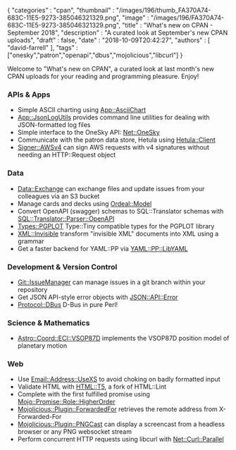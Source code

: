 {
   "categories" : "cpan",
   "thumbnail" : "/images/196/thumb_FA370A74-683C-11E5-9273-385046321329.png",
   "image" : "/images/196/FA370A74-683C-11E5-9273-385046321329.png",
   "title" : "What's new on CPAN - September 2018",
   "description" : "A curated look at September's new CPAN uploads",
   "draft" : false,
   "date" : "2018-10-09T20:42:27",
   "authors" : [
      "david-farrell"
   ],
   "tags" : ["onesky","patron","openapi","dbus","mojolicious","libcurl"]
}


Welcome to "What's new on CPAN", a curated look at last month's new CPAN uploads for your reading and programming pleasure. Enjoy!

### APIs & Apps
* Simple ASCII charting using [App::AsciiChart](https://metacpan.org/pod/App::AsciiChart)
* [App::JsonLogUtils](https://metacpan.org/pod/App::JsonLogUtils) provides command line utilities for dealing with JSON-formatted log files
* Simple interface to the OneSky API: [Net::OneSky](https://metacpan.org/pod/Net::OneSky)
* Communicate with the patron data store, Hetula using [Hetula::Client](https://metacpan.org/pod/Hetula::Client)
* [Signer::AWSv4](https://metacpan.org/pod/Signer::AWSv4) can sign AWS requests with v4 signatures without needing an HTTP::Request object


### Data
* [Data::Exchange](https://metacpan.org/pod/Data::Exchange) can exchange files and update issues from your colleagues via an S3 bucket
* Manage cards and decks using [Ordeal::Model](https://metacpan.org/pod/Ordeal::Model)
* Convert OpenAPI (swagger) schemas to SQL::Translator schemas with [SQL::Translator::Parser::OpenAPI](https://metacpan.org/pod/SQL::Translator::Parser::OpenAPI)
* [Types::PGPLOT](https://metacpan.org/pod/Types::PGPLOT) Type::Tiny compatible types for the PGPLOT library
* [XML::Invisible](https://metacpan.org/pod/XML::Invisible) transform "invisible XML" documents into XML using a grammar
* Get a faster backend for YAML::PP via [YAML::PP::LibYAML](https://metacpan.org/pod/YAML::PP::LibYAML)


### Development & Version Control
* [Git::IssueManager](https://metacpan.org/pod/Git::IssueManager) can manage issues in a git branch within your repository
* Get JSON API-style error objects with [JSON::API::Error](https://metacpan.org/pod/JSON::API::Error)
* [Protocol::DBus](https://metacpan.org/pod/Protocol::DBus) D-Bus in pure Perl!


### Science & Mathematics
* [Astro::Coord::ECI::VSOP87D](https://metacpan.org/pod/Astro::Coord::ECI::VSOP87D) implements the VSOP87D position model of planetary motion


### Web
* Use [Email::Address::UseXS](https://metacpan.org/pod/Email::Address::UseXS) to avoid choking on badly formatted input
* Validate HTML with [HTML::T5](https://metacpan.org/pod/HTML::T5), a fork of HTML::Lint
* Complete with the first fulfilled promise using [Mojo::Promise::Role::HigherOrder](https://metacpan.org/pod/Mojo::Promise::Role::HigherOrder)
* [Mojolicious::Plugin::ForwardedFor](https://metacpan.org/pod/Mojolicious::Plugin::ForwardedFor) retrieves the remote address from X-Forwarded-For
* [Mojolicious::Plugin::PNGCast](https://metacpan.org/pod/Mojolicious::Plugin::PNGCast) can display a screencast from a headless browser or any PNG websocket stream
* Perform concurrent HTTP requests using libcurl with [Net::Curl::Parallel](https://metacpan.org/pod/Net::Curl::Parallel)
